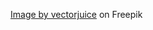 <a href="https://www.freepik.com/free-vector/discipline-abstract-concept-vector-illustration-personal-quality-disciplined-employee-diligence-self-discipline-training-behavior-regulation-obey-rules-control-habit-abstract-metaphor_24122312.htm#query=habit%20illustration&position=0&from_view=search&track=sph">Image by vectorjuice</a> on Freepik

